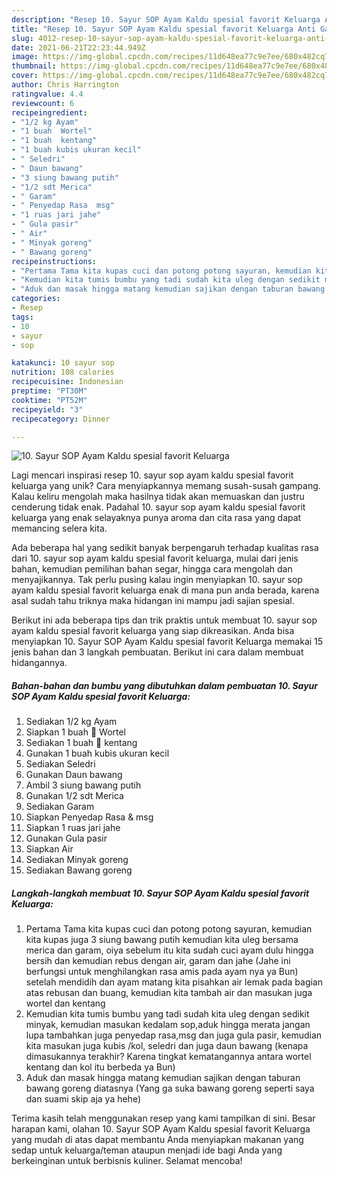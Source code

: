 ```yaml
---
description: "Resep 10. Sayur SOP Ayam Kaldu spesial favorit Keluarga Anti Gagal"
title: "Resep 10. Sayur SOP Ayam Kaldu spesial favorit Keluarga Anti Gagal"
slug: 4012-resep-10-sayur-sop-ayam-kaldu-spesial-favorit-keluarga-anti-gagal
date: 2021-06-21T22:23:44.949Z
image: https://img-global.cpcdn.com/recipes/11d648ea77c9e7ee/680x482cq70/10-sayur-sop-ayam-kaldu-spesial-favorit-keluarga-foto-resep-utama.jpg
thumbnail: https://img-global.cpcdn.com/recipes/11d648ea77c9e7ee/680x482cq70/10-sayur-sop-ayam-kaldu-spesial-favorit-keluarga-foto-resep-utama.jpg
cover: https://img-global.cpcdn.com/recipes/11d648ea77c9e7ee/680x482cq70/10-sayur-sop-ayam-kaldu-spesial-favorit-keluarga-foto-resep-utama.jpg
author: Chris Harrington
ratingvalue: 4.4
reviewcount: 6
recipeingredient:
- "1/2 kg Ayam"
- "1 buah  Wortel"
- "1 buah  kentang"
- "1 buah kubis ukuran kecil"
- " Seledri"
- " Daun bawang"
- "3 siung bawang putih"
- "1/2 sdt Merica"
- " Garam"
- " Penyedap Rasa  msg"
- "1 ruas jari jahe"
- " Gula pasir"
- " Air"
- " Minyak goreng"
- " Bawang goreng"
recipeinstructions:
- "Pertama Tama kita kupas cuci dan potong potong sayuran, kemudian kita kupas juga 3 siung bawang putih kemudian kita uleg bersama merica dan garam, oiya sebelum itu kita sudah cuci ayam dulu hingga bersih dan kemudian rebus dengan air, garam dan jahe (Jahe ini berfungsi untuk menghilangkan rasa amis pada ayam nya ya Bun) setelah mendidih dan ayam matang kita pisahkan air lemak pada bagian atas rebusan dan buang, kemudian kita tambah air dan masukan juga wortel dan kentang"
- "Kemudian kita tumis bumbu yang tadi sudah kita uleg dengan sedikit minyak, kemudian masukan kedalam sop,aduk hingga merata jangan lupa tambahkan juga penyedap rasa,msg dan juga gula pasir, kemudian kita masukan juga kubis /kol, seledri dan juga daun bawang (kenapa dimasukannya terakhir? Karena tingkat kematangannya antara wortel kentang dan kol itu berbeda ya Bun)"
- "Aduk dan masak hingga matang kemudian sajikan dengan taburan bawang goreng diatasnya (Yang ga suka bawang goreng seperti saya dan suami skip aja ya hehe)"
categories:
- Resep
tags:
- 10
- sayur
- sop

katakunci: 10 sayur sop 
nutrition: 108 calories
recipecuisine: Indonesian
preptime: "PT30M"
cooktime: "PT52M"
recipeyield: "3"
recipecategory: Dinner

---
```



![10. Sayur SOP Ayam Kaldu spesial favorit Keluarga](https://img-global.cpcdn.com/recipes/11d648ea77c9e7ee/680x482cq70/10-sayur-sop-ayam-kaldu-spesial-favorit-keluarga-foto-resep-utama.jpg)

Lagi mencari inspirasi resep 10. sayur sop ayam kaldu spesial favorit keluarga yang unik? Cara menyiapkannya memang susah-susah gampang. Kalau keliru mengolah maka hasilnya tidak akan memuaskan dan justru cenderung tidak enak. Padahal 10. sayur sop ayam kaldu spesial favorit keluarga yang enak selayaknya punya aroma dan cita rasa yang dapat memancing selera kita.

Ada beberapa hal yang sedikit banyak berpengaruh terhadap kualitas rasa dari 10. sayur sop ayam kaldu spesial favorit keluarga, mulai dari jenis bahan, kemudian pemilihan bahan segar, hingga cara mengolah dan menyajikannya. Tak perlu pusing kalau ingin menyiapkan 10. sayur sop ayam kaldu spesial favorit keluarga enak di mana pun anda berada, karena asal sudah tahu triknya maka hidangan ini mampu jadi sajian spesial.




Berikut ini ada beberapa tips dan trik praktis untuk membuat 10. sayur sop ayam kaldu spesial favorit keluarga yang siap dikreasikan. Anda bisa menyiapkan 10. Sayur SOP Ayam Kaldu spesial favorit Keluarga memakai 15 jenis bahan dan 3 langkah pembuatan. Berikut ini cara dalam membuat hidangannya.

<!--inarticleads1-->

##### Bahan-bahan dan bumbu yang dibutuhkan dalam pembuatan 10. Sayur SOP Ayam Kaldu spesial favorit Keluarga:

1. Sediakan 1/2 kg Ayam
1. Siapkan 1 buah 🥕 Wortel
1. Sediakan 1 buah 🥔 kentang
1. Gunakan 1 buah kubis ukuran kecil
1. Sediakan  Seledri
1. Gunakan  Daun bawang
1. Ambil 3 siung bawang putih
1. Gunakan 1/2 sdt Merica
1. Sediakan  Garam
1. Siapkan  Penyedap Rasa &amp; msg
1. Siapkan 1 ruas jari jahe
1. Gunakan  Gula pasir
1. Siapkan  Air
1. Sediakan  Minyak goreng
1. Sediakan  Bawang goreng




<!--inarticleads2-->

##### Langkah-langkah membuat 10. Sayur SOP Ayam Kaldu spesial favorit Keluarga:

1. Pertama Tama kita kupas cuci dan potong potong sayuran, kemudian kita kupas juga 3 siung bawang putih kemudian kita uleg bersama merica dan garam, oiya sebelum itu kita sudah cuci ayam dulu hingga bersih dan kemudian rebus dengan air, garam dan jahe (Jahe ini berfungsi untuk menghilangkan rasa amis pada ayam nya ya Bun) setelah mendidih dan ayam matang kita pisahkan air lemak pada bagian atas rebusan dan buang, kemudian kita tambah air dan masukan juga wortel dan kentang
1. Kemudian kita tumis bumbu yang tadi sudah kita uleg dengan sedikit minyak, kemudian masukan kedalam sop,aduk hingga merata jangan lupa tambahkan juga penyedap rasa,msg dan juga gula pasir, kemudian kita masukan juga kubis /kol, seledri dan juga daun bawang (kenapa dimasukannya terakhir? Karena tingkat kematangannya antara wortel kentang dan kol itu berbeda ya Bun)
1. Aduk dan masak hingga matang kemudian sajikan dengan taburan bawang goreng diatasnya (Yang ga suka bawang goreng seperti saya dan suami skip aja ya hehe)




Terima kasih telah menggunakan resep yang kami tampilkan di sini. Besar harapan kami, olahan 10. Sayur SOP Ayam Kaldu spesial favorit Keluarga yang mudah di atas dapat membantu Anda menyiapkan makanan yang sedap untuk keluarga/teman ataupun menjadi ide bagi Anda yang berkeinginan untuk berbisnis kuliner. Selamat mencoba!
